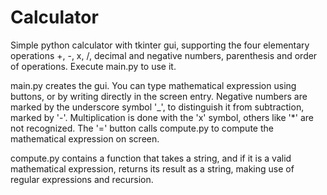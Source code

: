# Calculator
Simple python calculator with tkinter gui, supporting the four elementary operations +, -, x, /, decimal and negative numbers, parenthesis and order of operations. Execute main.py to use it.

main.py creates the gui. You can type mathematical expression using buttons, or by writing directly in the screen entry. Negative numbers are marked by the underscore symbol '_', to distinguish it from subtraction, marked by '-'. Multiplication is done with the 'x' symbol, others like '*' are not recognized. The '=' button calls compute.py to compute the mathematical expression on screen.

compute.py contains a function that takes a string, and if it is a valid mathematical expression, returns its result as a string, making use of regular expressions and recursion.
